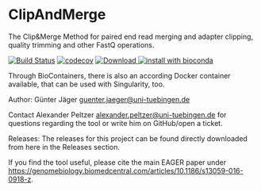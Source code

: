 # ClipAndMerge
The Clip&amp;Merge Method for paired end read merging and adapter clipping, quality trimming and other FastQ operations.

[![Build Status](https://travis-ci.org/apeltzer/ClipAndMerge.svg?branch=master)](https://travis-ci.org/apeltzer/ClipAndMerge)
[![codecov](https://codecov.io/gh/apeltzer/ClipAndMerge/branch/master/graph/badge.svg)](https://codecov.io/gh/apeltzer/ClipAndMerge)
[ ![Download](https://api.bintray.com/packages/apeltzer/EAGER/ClipAndMerge/images/download.svg) ](https://bintray.com/apeltzer/EAGER/ClipAndMerge/_latestVersion)
[![install with bioconda](https://img.shields.io/badge/install%20with-bioconda-brightgreen.svg?style=flat-square)](http://bioconda.github.io/recipes/plastid/README.html)

Through BioContainers, there is also an according Docker container available, that can be used with Singularity, too. 


Author: Günter Jäger <guenter.jaeger@uni-tuebingen.de>

Contact Alexander Peltzer <alexander.peltzer@uni-tuebingen.de> for questions regarding the tool or write him on GitHub/open a ticket.

Releases: The releases for this project can be found directly downloaded from here in the Releases section.

If you find the tool useful, please cite the main EAGER paper under https://genomebiology.biomedcentral.com/articles/10.1186/s13059-016-0918-z.
